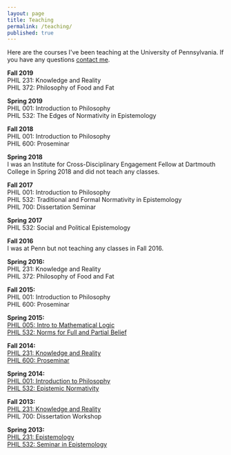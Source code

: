 ```yaml
---
layout: page
title: Teaching
permalink: /teaching/
published: true
---
```


Here are the courses I've been teaching at the University of Pennsylvania. If you have any questions [contact me](http://www.danieljsinger.com/#contact).

**Fall 2019**  
PHIL 231: Knowledge and Reality  
PHIL 372: Philosophy of Food and Fat  

**Spring 2019**  
PHIL 001: Introduction to Philosophy  
PHIL 532: The Edges of Normativity in Epistemology  

**Fall 2018**  
PHIL 001: Introduction to Philosophy   
PHIL 600: Proseminar  

**Spring 2018**  
I was an Institute for Cross-Disciplinary Engagement Fellow at Dartmouth College in Spring 2018 and did not teach any classes.  

**Fall 2017**  
PHIL 001: Introduction to Philosophy  
PHIL 532: Traditional and Formal Normativity in Epistemology  
PHIL 700: Dissertation Seminar  

**Spring 2017**  
PHIL 532: Social and Political Epistemology  

**Fall 2016**  
I was at Penn but not teaching any classes in Fall 2016.  

**Spring 2016:**  
PHIL 231: Knowledge and Reality  
PHIL 372: Philosophy of Food and Fat  

**Fall 2015:**  
PHIL 001: Introduction to Philosophy  
PHIL 600: Proseminar  

**Spring 2015:**  
[PHIL 005: Intro to Mathematical Logic](https://www.dropbox.com/s/hjiryurubsa9lok/PHIL%20005%20Syllabus.pdf?dl=0)  
[PHIL 532: Norms for Full and Partial Belief](https://canvas.upenn.edu/courses/1265323/assignments/syllabus)  

**Fall 2014:**  
[PHIL 231: Knowledge and Reality](https://canvas.upenn.edu/courses/1253178)  
[PHIL 600: Proseminar](https://canvas.upenn.edu/courses/1253180)  

**Spring 2014:**  
[PHIL 001: Introduction to Philosophy](https://upenn.instructure.com/courses/1205840)  
[PHIL 532: Epistemic Normativity](https://upenn.instructure.com/courses/1205847)  

**Fall 2013:**  
[PHIL 231: Knowledge and Reality](https://upenn.instructure.com/courses/1138656)  
PHIL 700: Dissertation Workshop  

**Spring 2013:**  
[PHIL 231: Epistemology](https://upenn.instructure.com/courses/954128)  
[PHIL 532: Seminar in Epistemology](http://www.danieljsinger.com/teaching/KAILSyllabus.pdf)
